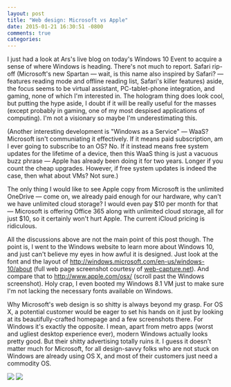 ```yaml
---
layout: post
title: "Web design: Microsoft vs Apple"
date: 2015-01-21 16:30:51 -0800
comments: true
categories: 
---
```

I just had a look at Ars's live blog on today's Windows 10 Event to acquire a sense of where Windows is heading. There's not much to report. Safari rip-off (Microsoft's new Spartan — wait, is this name also inspired by Safari? — features reading mode and offline reading list, Safari's killer features) aside, the focus seems to be virtual assistant, PC-tablet-phone integration, and gaming, none of which I'm interested in. The hologram thing does look cool, but putting the hype aside, I doubt if it will be really useful for the masses (except probably in gaming, one of my most despised applications of computing). I'm not a visionary so maybe I'm underestimating this.

(Another interesting development is "Windows as a Service" — WaaS? Microsoft isn't communiating it effectively. If it means paid subscription, am I ever going to subscribe to an OS? No. If it instead means free system updates for the lifetime of a device, then this WaaS thing is just a vacuous buzz phrase — Apple has already been doing it for two years. Longer if you count the cheap upgrades. However, if free system updates is indeed the case, then what about VMs? Not sure.)

The only thing I would like to see Apple copy from Microsoft is the unlimited OneDrive — come on, we already paid enough for our hardware, why can't we have unlimited cloud storage? I would even pay $10 per month for that — Microsoft is offering Office 365 along with unlimited cloud storage, all for just $10, so it certainly won't hurt Apple. The current iCloud pricing is ridiculous.

All the discussions above are not the main point of this post though. The point is, I went to the Windows website to learn more about Windows 10, and just can't believe my eyes in how awful it is designed. Just look at the font and the layout of <http://windows.microsoft.com/en-us/windows-10/about> (full web page screenshot courtesy of [web-capture.net](http://web-capture.net)). And compare that to <http://www.apple.com/osx/> (scroll past the Windows screenshot). Holy crap, I even booted my Windows 8.1 VM just to make sure I'm not lacking the necessary fonts available on Windows.

Why Microsoft's web design is so shitty is always beyond my grasp. For OS X, a potential customer would be eager to set his hands on it just by looking at its beautifully-crafted homepage and a few screenshots there. For Windows it's exactly the opposite. I mean, apart from metro apps (worst and ugliest desktop experience ever), modern Windows actually looks pretty good. But their shitty advertising totally ruins it. I guess it doesn't matter much for Microsoft, for all design-savvy folks who are not stuck on Windows are already using OS X, and most of their customers just need a commodity OS.

![](http://i.imgur.com/0eIt4SR.png)
![](http://i.imgur.com/piUO0xY.png)
